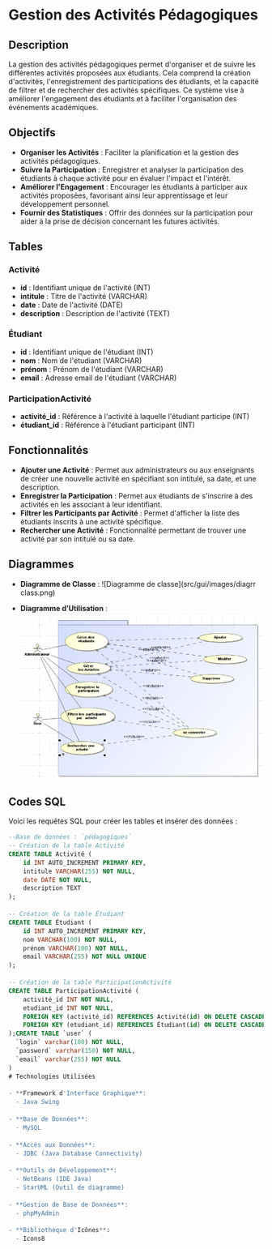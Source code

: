 # Gestion des Activités Pédagogiques

## Description
La gestion des activités pédagogiques permet d'organiser et de suivre les différentes activités proposées aux étudiants. Cela comprend la création d'activités, l'enregistrement des participations des étudiants, et la capacité de filtrer et de rechercher des activités spécifiques. Ce système vise à améliorer l'engagement des étudiants et à faciliter l'organisation des événements académiques.

## Objectifs
- **Organiser les Activités** : Faciliter la planification et la gestion des activités pédagogiques.
- **Suivre la Participation** : Enregistrer et analyser la participation des étudiants à chaque activité pour en évaluer l'impact et l'intérêt.
- **Améliorer l'Engagement** : Encourager les étudiants à participer aux activités proposées, favorisant ainsi leur apprentissage et leur développement personnel.
- **Fournir des Statistiques** : Offrir des données sur la participation pour aider à la prise de décision concernant les futures activités.

## Tables
### Activité
- **id** : Identifiant unique de l'activité (INT)
- **intitule** : Titre de l'activité (VARCHAR)
- **date** : Date de l'activité (DATE)
- **description** : Description de l'activité (TEXT)

### Étudiant
- **id** : Identifiant unique de l'étudiant (INT)
- **nom** : Nom de l'étudiant (VARCHAR)
- **prénom** : Prénom de l'étudiant (VARCHAR)
- **email** : Adresse email de l'étudiant (VARCHAR)

### ParticipationActivité
- **activité_id** : Référence à l'activité à laquelle l'étudiant participe (INT)
- **étudiant_id** : Référence à l'étudiant participant (INT)

## Fonctionnalités
- **Ajouter une Activité** : Permet aux administrateurs ou aux enseignants de créer une nouvelle activité en spécifiant son intitulé, sa date, et une description.
- **Enregistrer la Participation** : Permet aux étudiants de s'inscrire à des activités en les associant à leur identifiant.
- **Filtrer les Participants par Activité** : Permet d'afficher la liste des étudiants inscrits à une activité spécifique.
- **Rechercher une Activité** : Fonctionnalité permettant de trouver une activité par son intitulé ou sa date.

## Diagrammes
- **Diagramme de Classe** : ![Diagramme de classe](src/gui/images/diagrr class.png)

- **Diagramme d’Utilisation** : ![Diagramme de classe](src/gui/images/utilisation.png)

## Codes SQL
Voici les requêtes SQL pour créer les tables et insérer des données :

```sql
--Base de données : `pédagogiques`
-- Création de la table Activité
CREATE TABLE Activité (
    id INT AUTO_INCREMENT PRIMARY KEY,
    intitule VARCHAR(255) NOT NULL,
    date DATE NOT NULL,
    description TEXT
);

-- Création de la table Étudiant
CREATE TABLE Étudiant (
    id INT AUTO_INCREMENT PRIMARY KEY,
    nom VARCHAR(100) NOT NULL,
    prénom VARCHAR(100) NOT NULL,
    email VARCHAR(255) NOT NULL UNIQUE
);

-- Création de la table ParticipationActivité
CREATE TABLE ParticipationActivité (
    activité_id INT NOT NULL,
    etudiant_id INT NOT NULL,
    FOREIGN KEY (activité_id) REFERENCES Activité(id) ON DELETE CASCADE,
    FOREIGN KEY (etudiant_id) REFERENCES Étudiant(id) ON DELETE CASCADE
);CREATE TABLE `user` (
  `login` varchar(100) NOT NULL,
  `password` varchar(150) NOT NULL,
  `email` varchar(255) NOT NULL
)
# Technologies Utilisées

- **Framework d'Interface Graphique**: 
  - Java Swing

- **Base de Données**: 
  - MySQL

- **Accès aux Données**: 
  - JDBC (Java Database Connectivity)

- **Outils de Développement**: 
  - NetBeans (IDE Java)
  - StarUML (Outil de diagramme)

- **Gestion de Base de Données**: 
  - phpMyAdmin

- **Bibliothèque d'Icônes**: 
  - Icons8 